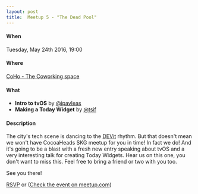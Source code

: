 ```yaml
---
layout: post
title:  Meetup 5 - "The Dead Pool"
---
```


#### When
Tuesday, May 24th 2016, 19:00

#### Where
[CoHo - The Coworking space](https://www.facebook.com/coho.gr)

#### What

* **Intro to tvOS** by [@ipavleas](http://twitter.com/ipavleas)
* **Making a Today Widget** by [@tsif](http://twitter.com/sprimp)

#### Description
The city's tech scene is dancing to the [DEVit](http://devitconf.org) rhythm. But that doesn't mean we won't have CocoaHeads SKG meetup
for you in time! In fact we do! And it's going to be a blast with a fresh new entry speaking about tvOS and a very
interesting talk for creating Today Widgets. Hear us on this one, you don't want to miss this. Feel free to bring a friend or two with
you too.

See you there!

<a href="http://www.meetup.com/CocoaHeadsSKG/events/231186125/" data-event="231186125" class="mu-rsvp-btn">RSVP</a> or
([Check the event on meetup.com](http://www.meetup.com/CocoaHeadsSKG/events/231186125/))
